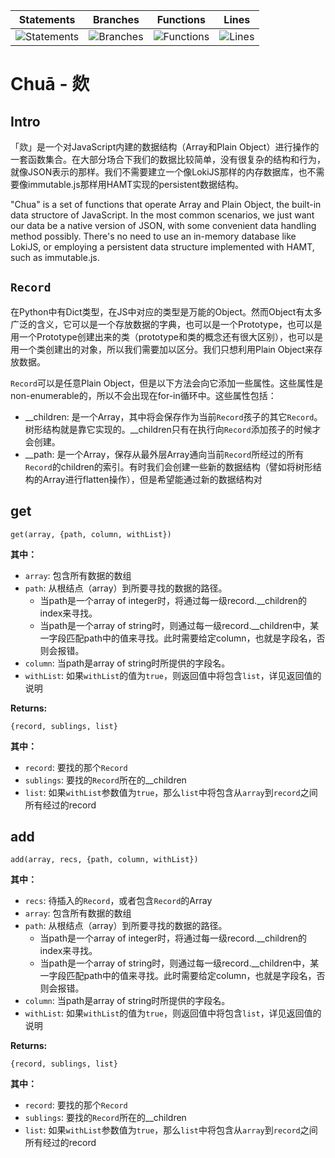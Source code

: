 | Statements | Branches | Functions | Lines |
| -----------|----------|-----------|-------|
| ![Statements](https://img.shields.io/badge/Coverage-97.45%25-brightgreen.svg "Make me better!") | ![Branches](https://img.shields.io/badge/Coverage-87.13%25-yellow.svg "Make me better!") | ![Functions](https://img.shields.io/badge/Coverage-100%25-brightgreen.svg "Make me better!") | ![Lines](https://img.shields.io/badge/Coverage-98.65%25-brightgreen.svg "Make me better!") |

Chuā - 欻
=========

## Intro

「欻」是一个对JavaScript内建的数据结构（Array和Plain Object）进行操作的一套函数集合。在大部分场合下我们的数据比较简单，没有很复杂的结构和行为，就像JSON表示的那样。我们不需要建立一个像LokiJS那样的内存数据库，也不需要像immutable.js那样用HAMT实现的persistent数据结构。

"Chua" is a set of functions that operate Array and Plain Object, the built-in data structore of JavaScript. In the most common scenarios, we just want our data be a native version of JSON, with some convenient data handling method possibly. There's no need to use an in-memory database like LokiJS, or employing a persistent data structure implemented with HAMT, such as immutable.js.

## `Record`
在Python中有Dict类型，在JS中对应的类型是万能的Object。然而Object有太多广泛的含义，它可以是一个存放数据的字典，也可以是一个Prototype，也可以是用一个Prototype创建出来的类（prototype和类的概念还有很大区别），也可以是用一个类创建出的对象，所以我们需要加以区分。我们只想利用Plain Object来存放数据。

`Record`可以是任意Plain Object，但是以下方法会向它添加一些属性。这些属性是non-enumerable的，所以不会出现在for-in循环中。这些属性包括：

* __children: 是一个Array，其中将会保存作为当前`Record`孩子的其它`Record`。树形结构就是靠它实现的。__children只有在执行向`Record`添加孩子的时候才会创建。
* __path: 是一个Array，保存从最外层Array通向当前`Record`所经过的所有`Record`的children的索引。有时我们会创建一些新的数据结构（譬如将树形结构的Array进行flatten操作），但是希望能通过新的数据结构对

## get

```
get(array, {path, column, withList})
```
**其中：**
* `array`:    包含所有数据的数组
* `path`:     从根结点（array）到所要寻找的数据的路径。
  * 当path是一个array of integer时，将通过每一级record.__children的index来寻找。
  * 当path是一个array of string时，则通过每一级record.__children中，某一字段匹配path中的值来寻找。此时需要给定column，也就是字段名，否则会报错。
* `column`:   当path是array of string时所提供的字段名。
* `withList`: 如果`withList`的值为`true`，则返回值中将包含`list`，详见返回值的说明

**Returns:**
```
{record, sublings, list}
```
**其中：**
* `record`:   要找的那个`Record`
* `sublings`: 要找的`Record`所在的__children
* `list`: 如果`withList`参数值为`true`，那么`list`中将包含从`array`到`record`之间所有经过的record

## add

```
add(array, recs, {path, column, withList})
```
**其中：**
* `recs`:     待插入的`Record`，或者包含`Record`的Array
* `array`:    包含所有数据的数组
* `path`:     从根结点（array）到所要寻找的数据的路径。
  * 当path是一个array of integer时，将通过每一级record.__children的index来寻找。
  * 当path是一个array of string时，则通过每一级record.__children中，某一字段匹配path中的值来寻找。此时需要给定column，也就是字段名，否则会报错。
* `column`:   当path是array of string时所提供的字段名。
* `withList`: 如果`withList`的值为`true`，则返回值中将包含`list`，详见返回值的说明

**Returns:**
```
{record, sublings, list}
```
**其中：**
* `record`:   要找的那个`Record`
* `sublings`: 要找的`Record`所在的__children
* `list`: 如果`withList`参数值为`true`，那么`list`中将包含从`array`到`record`之间所有经过的record